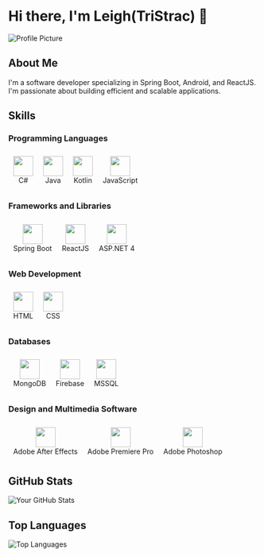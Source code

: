 # Hi there, I'm Leigh(TriStrac) 🎇

![Profile Picture](https://avatars.githubusercontent.com/TriStrac)

## About Me

I'm a software developer specializing in Spring Boot, Android, and ReactJS. I'm passionate about building efficient and scalable applications.

## Skills
### Programming Languages
<div class="skills-container">
    <div class="skill-item">
        <img src="https://cdn.jsdelivr.net/gh/devicons/devicon/icons/csharp/csharp-original.svg" class="skill-icon"/>
        <div>C#</div>
    </div>
    <div class="skill-item">
        <img src="https://cdn.jsdelivr.net/gh/devicons/devicon/icons/java/java-original.svg" class="skill-icon"/>
        <div>Java</div>
    </div>
    <div class="skill-item">
        <img src="https://cdn.jsdelivr.net/gh/devicons/devicon/icons/kotlin/kotlin-original.svg" class="skill-icon"/>
        <div>Kotlin</div>
    </div>
    <div class="skill-item">
        <img src="https://cdn.jsdelivr.net/gh/devicons/devicon/icons/javascript/javascript-original.svg" class="skill-icon"/>
        <div>JavaScript</div>
    </div>
</div>

### Frameworks and Libraries
<div class="skills-container">
    <div class="skill-item">
        <img src="https://cdn.jsdelivr.net/gh/devicons/devicon/icons/spring/spring-original.svg" class="skill-icon"/>
        <div>Spring Boot</div>
    </div>
    <div class="skill-item">
        <img src="https://cdn.jsdelivr.net/gh/devicons/devicon/icons/react/react-original.svg" class="skill-icon"/>
        <div>ReactJS</div>
    </div>
    <div class="skill-item">
        <img src="https://cdn.jsdelivr.net/gh/devicons/devicon/icons/dotnetcore/dotnetcore-original.svg" class="skill-icon"/>
        <div>ASP.NET 4</div>
    </div>
</div>

### Web Development
<div class="skills-container">
    <div class="skill-item">
        <img src="https://cdn.jsdelivr.net/gh/devicons/devicon/icons/html5/html5-original.svg" class="skill-icon"/>
        <div>HTML</div>
    </div>
    <div class="skill-item">
        <img src="https://cdn.jsdelivr.net/gh/devicons/devicon/icons/css3/css3-original.svg" class="skill-icon"/>
        <div>CSS</div>
    </div>
</div>

### Databases
<div class="skills-container">
    <div class="skill-item">
        <img src="https://cdn.jsdelivr.net/gh/devicons/devicon/icons/mongodb/mongodb-original.svg" class="skill-icon"/>
        <div>MongoDB</div>
    </div>
    <div class="skill-item">
        <img src="https://cdn.jsdelivr.net/gh/devicons/devicon/icons/firebase/firebase-original.svg" class="skill-icon"/>
        <div>Firebase</div>
    </div>
    <div class="skill-item">
        <img src="https://cdn.jsdelivr.net/gh/devicons/devicon/icons/microsoftsqlserver/microsoftsqlserver-original.svg" class="skill-icon"/>
        <div>MSSQL</div>
    </div>
</div>

### Design and Multimedia Software
<div class="skills-container">
    <div class="skill-item">
        <img src="https://cdn.jsdelivr.net/gh/devicons/devicon/icons/aftereffects/aftereffects-original.svg" class="skill-icon"/>
        <div>Adobe After Effects</div>
    </div>
    <div class="skill-item">
        <img src="https://cdn.jsdelivr.net/gh/devicons/devicon/icons/premierepro/premierepro-original.svg" class="skill-icon"/>
        <div>Adobe Premiere Pro</div>
    </div>
    <div class="skill-item">
        <img src="https://cdn.jsdelivr.net/gh/devicons/devicon/icons/photoshop/photoshop-original.svg" class="skill-icon"/>
        <div>Adobe Photoshop</div>
    </div>
</div>

## GitHub Stats

![Your GitHub Stats](https://github-readme-stats.vercel.app/api?username=TriStrac&show_icons=true&theme=radical)

## Top Languages

![Top Languages](https://github-readme-stats.vercel.app/api/top-langs/?username=TriStrac&layout=compact&theme=radical&hide=css,html)

<style>
.skills-container {
    display: flex;
    flex-wrap: wrap;
    align-items: center;
}

.skill-item {
    text-align: center;
    margin: 10px;
}

.skill-icon {
    width: 40px;
    height: 40px;
}
</style>
